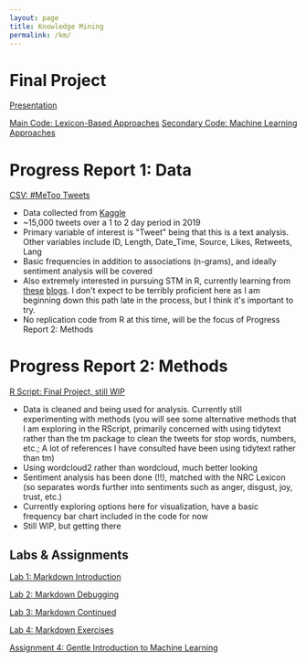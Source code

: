 ```yaml
---
layout: page
title: Knowledge Mining
permalink: /km/
---
```


# Final Project

[Presentation](knowledgemining/KMPresentation.pptx)

[Main Code: Lexicon-Based Approaches](knowledgemining/KMProj.R)
[Secondary Code: Machine Learning Approaches](knowledgemining/KMCodeV2.R)

# Progress Report 1: Data

[CSV: #MeToo Tweets](knowledgemining/MeToo_tweets.csv)

- Data collected from [Kaggle](https://www.kaggle.com/mohamadalhasan/metoo-tweets-dataset)
- ~15,000 tweets over a 1 to 2 day period in 2019
- Primary variable of interest is "Tweet" being that this is a text analysis. Other variables include ID, Length, Date_Time, Source, Likes, Retweets, Lang
- Basic frequencies in addition to associations (n-grams), and ideally sentiment analysis will be covered
- Also extremely interested in pursuing STM in R, currently learning from [these](https://juliasilge.com/blog/sherlock-holmes-stm/) [blogs](https://juliasilge.com/blog/evaluating-stm/). I don't expect to be terribly proficient here as I am beginning down this path late in the process, but I think it's important to try. 
- No replication code from R at this time, will be the focus of Progress Report 2: Methods

# Progress Report 2: Methods

[R Script: Final Project, still WIP](knowledgemining/KMProj.R)

- Data is cleaned and being used for analysis. Currently still experimenting with methods (you will see some alternative methods that I am exploring in the RScript, primarily concerned with using tidytext rather than the tm package to clean the tweets for stop words, numbers, etc.; A lot of references I have consulted have been using tidytext rather than tm)
- Using wordcloud2 rather than wordcloud, much better looking
- Sentiment analysis has been done (!!), matched with the NRC Lexicon (so separates words further into sentiments such as anger, disgust, joy, trust, etc.) 
- Currently exploring options here for visualization, have a basic frequency bar chart included in the code for now
- Still WIP, but getting there

## Labs & Assignments

[Lab 1: Markdown Introduction](knowledgemining/Lab01.html)

[Lab 2: Markdown Debugging](knowledgemining/Lab02.html)

[Lab 3: Markdown Continued](knowledgemining/Lab03.html)

[Lab 4: Markdown Exercises](knowledgemining/Lab04.html)

[Assignment 4: Gentle Introduction to Machine Learning](knowledgemining/Assignment04.html)
